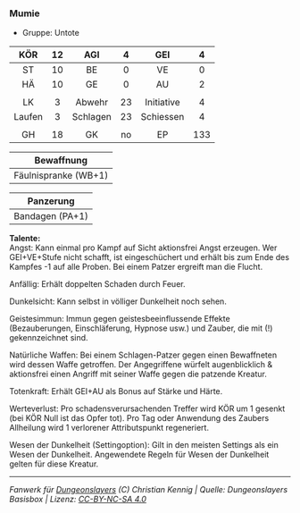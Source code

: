 ### Mumie

- Gruppe: Untote

|  KÖR   | 12  |   AGI    |  4  |    GEI     |  4  |
| :----: | :-: | :------: | :-: | :--------: | :-: |
|   ST   | 10  |    BE    |  0  |     VE     |  0  |
|   HÄ   | 10  |    GE    |  0  |     AU     |  2  |
|        |     |          |     |            |     |
|   LK   |  3  |  Abwehr  | 23  | Initiative |  4  |
| Laufen |  3  | Schlagen | 23  | Schiessen  |  4  |
|        |     |          |     |            |     |
|   GH   | 18  |    GK    | no  |     EP     | 133 |

|      Bewaffnung      |
| :------------------: |
| Fäulnispranke (WB+1) |

|    Panzerung    |
| :-------------: |
| Bandagen (PA+1) |

**Talente:**  
Angst: Kann einmal pro Kampf auf Sicht aktionsfrei Angst erzeugen. Wer GEI+VE+Stufe nicht schafft, ist eingeschüchert und erhält bis zum Ende des Kampfes -1 auf alle Proben. Bei einem Patzer ergreift man die Flucht.

Anfällig: Erhält doppelten Schaden durch Feuer.

Dunkelsicht: Kann selbst in völliger Dunkelheit noch sehen.

Geistesimmun: Immun gegen geistesbeeinflussende Effekte (Bezauberungen, Einschläferung, Hypnose usw.) und Zauber, die mit (!) gekennzeichnet sind.

Natürliche Waffen: Bei einem Schlagen-Patzer gegen einen Bewaffneten wird dessen Waffe getroffen. Der Angegriffene würfelt augenblicklich & aktionsfrei einen Angriff mit seiner Waffe gegen die patzende Kreatur.

Totenkraft: Erhält GEI+AU als Bonus auf Stärke und Härte.

Werteverlust: Pro schadensverursachenden Treffer wird KÖR um 1 gesenkt (bei KÖR Null ist das Opfer tot). Pro Tag oder Anwendung des Zaubers Allheilung wird 1 verlorener Attributspunkt regeneriert.

Wesen der Dunkelheit (Settingoption): Gilt in den meisten Settings als ein Wesen der Dunkelheit. Angewendete Regeln für Wesen der Dunkelheit gelten für diese Kreatur.

---

_Fanwerk für [Dungeonslayers](https://www.dungeonslayers.net/) (C) Christian Kennig | Quelle: Dungeonslayers Basisbox | Lizenz: [CC-BY-NC-SA 4.0](https://creativecommons.org/licenses/by-nc-sa/4.0/deed.de)_
